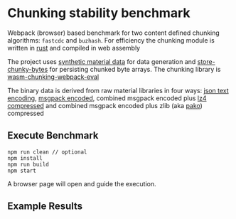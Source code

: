 # Chunking stability benchmark

Webpack (browser) based benchmark for two content defined chunking algorithms: `fastcdc` and `buzhash`. For efficiency the chunking module is written in [rust](https://github.com/dstanesc/wasm-chunking-eval) and compiled in web assembly

The project uses [synthetic material data](https://www.npmjs.com/package/@dstanesc/fake-material-data) for data generation and [store-chunky-bytes](https://www.npmjs.com/package/@dstanesc/store-chunky-bytes) for persisting chunked byte arrays. The chunking library is [wasm-chunking-webpack-eval](https://www.npmjs.com/package/@dstanesc/wasm-chunking-webpack-eval) 

The binary data is derived from raw material libraries in four ways: [json text encoding](https://developer.mozilla.org/en-US/docs/Web/API/TextEncoder), [msgpack encoded](https://www.npmjs.com/package/msgpackr), combined msgpack encoded plus [lz4 compressed](https://www.npmjs.com/package/lz4) and combined msgpack encoded plus zlib (aka [pako](https://www.npmjs.com/package/pako)) compressed


## Execute Benchmark

```
npm run clean // optional
npm install
npm run build
npm start
```

A browser page will open and guide the execution.

##  Example Results



